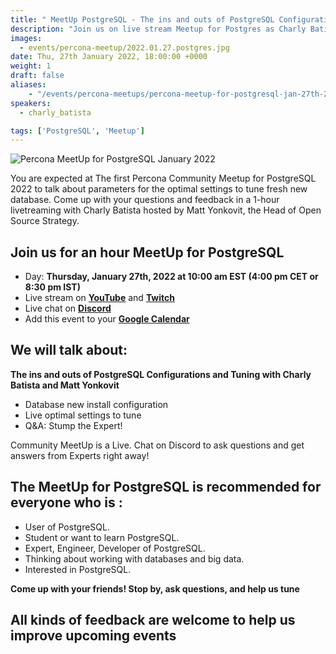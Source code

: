 ```yaml
---
title: " MeetUp PostgreSQL - The ins and outs of PostgreSQL Configurations and Tuning - January 27th, 2022 at 10:00 am EST"
description: "Join us on live stream Meetup for Postgres as Charly Batista looks for the optimal settings to tune given a new fresh database on Thursday, January 27th, 2022 at 10:00 am EST (4:00 pm CET or 8:30 pm IST)"
images:
  - events/percona-meetup/2022.01.27.postgres.jpg
date: Thu, 27th January 2022, 18:00:00 +0000
weight: 1
draft: false
aliases:
    - "/events/percona-meetups/percona-meetup-for-postgresql-jan-27th-2022/" 
speakers:
  - charly_batista

tags: ['PostgreSQL', 'Meetup']
---
```



![Percona MeetUp for PostgreSQL January 2022](events/percona-meetup/2022.01.27.postgres.jpg)

You are expected at The first Percona Community Meetup for PostgreSQL 2022 to talk about parameters for the optimal settings to tune fresh new database. Come up with your questions and feedback in a 1-hour livetreaming with Charly Batista hosted by Matt Yonkovit, the Head of Open Source Strategy.

## Join us for an hour MeetUp for PostgreSQL

* Day: **Thursday, January 27th, 2022 at 10:00 am EST (4:00 pm CET or 8:30 pm IST)**
* Live stream on **[YouTube](https://www.youtube.com/watch?v=dPZ3vHMdKzw)** and **[Twitch](https://www.twitch.tv/perconalive)**
* Live chat on **[Discord](http://per.co.na/discord)**
* Add this event to your **[Google Calendar](https://calendar.google.com/event?action=TEMPLATE&tmeid=NGI1OGdxZG9xMTdwM2M2bHBjMDhwaDE2NjQgY19wN2ZhdjRjc2lpNWo1dmRzb2hpMHE4dmk0OEBn&tmsrc=c_p7fav4csii5j5vdsohi0q8vi48%40group.calendar.google.com)**

## We will talk about: 

**The ins and outs of PostgreSQL Configurations and Tuning with Charly Batista and Matt Yonkovit**
* Database new install configuration
* Live optimal settings to tune
* Q&A: Stump the Expert!

Community MeetUp is a Live. Chat on Discord to ask questions and get answers from Experts right away!

## The MeetUp for PostgreSQL is recommended for everyone who is : 

* User of PostgreSQL.
* Student or want to learn PostgreSQL.
* Expert, Engineer, Developer of PostgreSQL.
* Thinking about working with databases and big data.
* Interested in PostgreSQL.


**Come up with your friends! Stop by, ask questions, and help us tune**

## All kinds of feedback are welcome to help us improve upcoming events